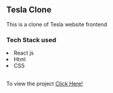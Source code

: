 <h2>Tesla Clone</h2>

<p>This is a clone of Tesla website frontend</p>

<h3>Tech Stack used</h3>
<li>React js</li>
<li>Html</li>
<li>CSS</li>

<br/>
<p>To view the project <a href="https://sanketbhandari.github.io/Tesla-clone/">Click Here!</a></p>
